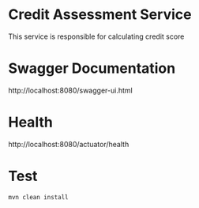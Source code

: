 # Credit Assessment Service
This service is responsible for calculating credit score

# Swagger Documentation
http://localhost:8080/swagger-ui.html

# Health
http://localhost:8080/actuator/health

# Test
``mvn clean install``
